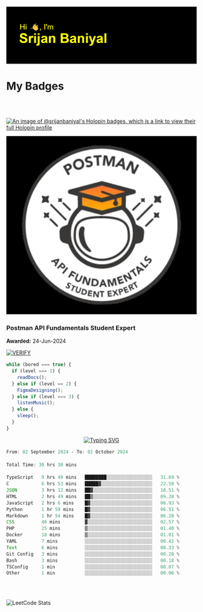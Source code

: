 ![Header](./header.png)

# My Badges

<Br />
<Br />

[![An image of @srijanbaniyal's Holopin badges, which is a link to view their full Holopin profile](https://holopin.me/srijanbaniyal)](https://holopin.io/@srijanbaniyal)

[![Postman API Fundamentals Student Expert](/Postman.jpeg)](https://api.badgr.io/public/assertions/r9BLLy0oTfKJBbkGuDI1zA)

### Postman API Fundamentals Student Expert

**Awarded:** 24-Jun-2024

[![VERIFY](https://img.shields.io/badge/VERIFY-blue)](https://badgecheck.io?url=https%3A%2F%2Fapi.badgr.io%2Fpublic%2Fassertions%2Fr9BLLy0oTfKJBbkGuDI1zA)

```javascript
while (bored === true) {
  if (level === 1) {
    readDocs();
  } else if (level == 2) {
    FigmaDesigning();
  } else if (level === 3) {
    listenMusic();
  } else {
    sleep();
  }
}
```

<p align="center">
  <a href="https://git.io/typing-svg"><img src="https://readme-typing-svg.demolab.com?font=Tilt+Prism&size=30&pause=1000&color=0FF75B&center=true&vCenter=true&width=800&height=80&lines=Time+spent+on+various+Programming+languages" alt="Typing SVG" /></a>
</p>

<!--START_SECTION:waka-->

```TypeScript
From: 02 September 2024 - To: 02 October 2024

Total Time: 30 hrs 30 mins

TypeScript   9 hrs 40 mins   ████████░░░░░░░░░░░░░░░░░   31.69 %
C            6 hrs 53 mins   █████▓░░░░░░░░░░░░░░░░░░░   22.58 %
JSON         3 hrs 12 mins   ██▓░░░░░░░░░░░░░░░░░░░░░░   10.51 %
HTML         2 hrs 49 mins   ██▒░░░░░░░░░░░░░░░░░░░░░░   09.28 %
JavaScript   2 hrs 6 mins    █▓░░░░░░░░░░░░░░░░░░░░░░░   06.93 %
Python       1 hr 59 mins    █▓░░░░░░░░░░░░░░░░░░░░░░░   06.51 %
Markdown     1 hr 54 mins    █▓░░░░░░░░░░░░░░░░░░░░░░░   06.28 %
CSS          46 mins         ▓░░░░░░░░░░░░░░░░░░░░░░░░   02.57 %
PHP          25 mins         ▒░░░░░░░░░░░░░░░░░░░░░░░░   01.40 %
Docker       18 mins         ▒░░░░░░░░░░░░░░░░░░░░░░░░   01.01 %
YAML         7 mins          ░░░░░░░░░░░░░░░░░░░░░░░░░   00.42 %
Text         6 mins          ░░░░░░░░░░░░░░░░░░░░░░░░░   00.33 %
Git Config   3 mins          ░░░░░░░░░░░░░░░░░░░░░░░░░   00.20 %
Bash         3 mins          ░░░░░░░░░░░░░░░░░░░░░░░░░   00.18 %
TSConfig     1 min           ░░░░░░░░░░░░░░░░░░░░░░░░░   00.07 %
Other        1 min           ░░░░░░░░░░░░░░░░░░░░░░░░░   00.06 %
```

<!--END_SECTION:waka-->

<Br />
<Br />

![LeetCode Stats](https://leetcard.jacoblin.cool/Srijan-Baniyal?theme=dark&font=Rasa&ext=contest)
